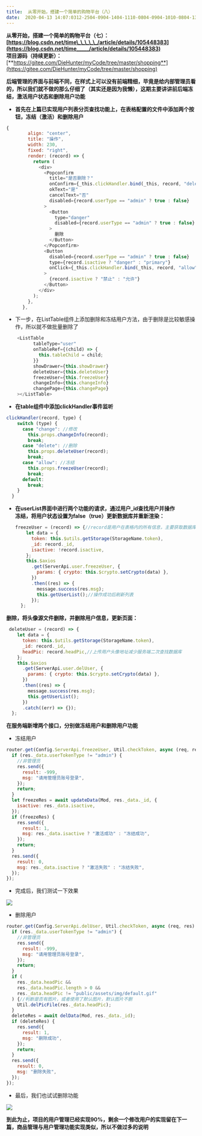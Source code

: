 ```yaml
---
title:  从零开始，搭建一个简单的购物平台（八） 
date:  2020-04-13 14:07:0312-2504-0904-1404-1110-0804-0904-1010-0804-1310-0804-1110-1710-0804-1210-0810-0810-08 
---
```

**从零开始，搭建一个简单的购物平台（七）：[https://blog.csdn.net/time\_\_\_\_\_/article/details/105448383](https://blog.csdn.net/time_____/article/details/105448383)**  
**项目源码（持续更新）：**[**https://gitee.com/DieHunter/myCode/tree/master/shopping**](https://gitee.com/DieHunter/myCode/tree/master/shopping)

**后端管理的界面与前端不同，在样式上可以没有前端精细，毕竟是给内部管理员看的，所以我们就不做的那么仔细了（其实还是因为我懒），这期主要讲讲前后端冻结，激活用户状态和删除用户功能**

* **首先在上篇已实现用户列表分页查找功能上，在表格配置的文件中添加两个按钮，冻结（激活）和删除用户**

```javascript
{
        align: "center",
        title: "操作",
        width: 230,
        fixed: "right",
        render: (record) => {
          return (
            <div>
              <Popconfirm
                title="是否删除？"
                onConfirm={_this.clickHandler.bind(_this, record, "delete")}
                okText="是"
                cancelText="否"
                disabled={record.userType == "admin" ? true : false}
              >
                <Button
                  type="danger"
                  disabled={record.userType == "admin" ? true : false}
                >
                  删除
                </Button>
              </Popconfirm>
              <Button
                disabled={record.userType == "admin" ? true : false}
                type={record.isactive ? "danger" : "primary"}
                onClick={_this.clickHandler.bind(_this, record, "allow")}
              >
                {record.isactive ? "禁止" : "允许"}
              </Button>
            </div>
          );
        },
      },
```

* 下一步，在ListTable组件上添加删除和冻结用户方法，由于删除是比较敏感操作，所以就不做批量删除了

```javascript
    <ListTable
          tableType="user"
          onTableRef={(child) => {
            this.tableChild = child;
          }}
          showDrawer={this.showDrawer}
          deleteUser={this.deleteUser}
          freezeUser={this.freezeUser}
          changeInfo={this.changeInfo}
          changePage={this.changePage}
    ></ListTable>
```

* **在table组件中添加clickHandler事件监听**

```javascript
clickHandler(record, type) {
    switch (type) {
      case "change": //修改
        this.props.changeInfo(record);
        break;
      case "delete": //删除
        this.props.deleteUser(record);
        break;
      case "allow": //冻结
        this.props.freezeUser(record);
        break;
      default:
        break;
    }
  }
```

* **在userList界面中进行两个功能的请求，通过用户\_id查找用户并操作**  
**冻结，将用户状态设置为false（true）更新数据库并重新渲染：**

  ```javascript
  freezeUser = (record) => {//record是用户在表格内的所有信息，主要获取数据库自动生成的_id就行
      let data = {
        token: this.$utils.getStorage(StorageName.token),
        _id: record._id,
        isactive: !record.isactive,
      };
      this.$axios
        .get(ServerApi.user.freezeUser, {
          params: { crypto: this.$crypto.setCrypto(data) },
        })
        .then((res) => {
          message.success(res.msg);
          this.getUserList();//操作成功后刷新列表
        });
    };
  ```
**删除，将头像源文件删除，并删除用户信息，更新页面：**

  ```javascript
   deleteUser = (record) => {
      let data = {
        token: this.$utils.getStorage(StorageName.token),
        _id: record._id,
        headPic: record.headPic,//上传用户头像地址减少服务端二次查找数据库
      };
      this.$axios
        .get(ServerApi.user.delUser, {
          params: { crypto: this.$crypto.setCrypto(data) },
        })
        .then((res) => {
          message.success(res.msg);
          this.getUserList();
        })
        .catch((err) => {});
    };
  ```

**在服务端新增两个接口，分别做冻结用户和删除用户功能**

* 冻结用户

```javascript
router.get(Config.ServerApi.freezeUser, Util.checkToken, async (req, res) => {
  if (res._data.userTokenType != "admin") {
    //非管理员
    res.send({
      result: -999,
      msg: "请用管理员账号登录",
    });
    return;
  }
  let freezeRes = await updateData(Mod, res._data._id, {
    isactive: res._data.isactive,
  });
  if (freezeRes) {
    res.send({
      result: 1,
      msg: res._data.isactive ? "激活成功" : "冻结成功",
    });
    return;
  }
  res.send({
    result: 0,
    msg: res._data.isactive ? "激活失败" : "冻结失败",
  });
});
```

* 完成后，我们测试一下效果

![](https://img-blog.csdnimg.cn/20200411161724407.gif)

* 删除用户

```javascript
router.get(Config.ServerApi.delUser, Util.checkToken, async (req, res) => {
  if (res._data.userTokenType != "admin") {
    //非管理员
    res.send({
      result: -999,
      msg: "请用管理员账号登录",
    });
    return;
  }
  if (
    res._data.headPic &&
    res._data.headPic.length > 0 &&
    res._data.headPic != "public/assets/img/default.gif"
  ) {//判断是否有图片，或者使用了默认图片，默认图片不删
    Util.delPicFile(res._data.headPic);
  }
  deleteRes = await delData(Mod, res._data._id);
  if (deleteRes) {
    res.send({
      result: 1,
      msg: "删除成功",
    });
    return;
  }
  res.send({
    result: 0,
    msg: "删除失败",
  });
});
```

* 最后，我们也试试删除功能

![](https://img-blog.csdnimg.cn/20200411162035977.gif)

**到此为止，项目的用户管理已经实现90%，剩余一个修改用户的实现留在下一篇，商品管理与用户管理功能实现类似，所以不做过多的说明**